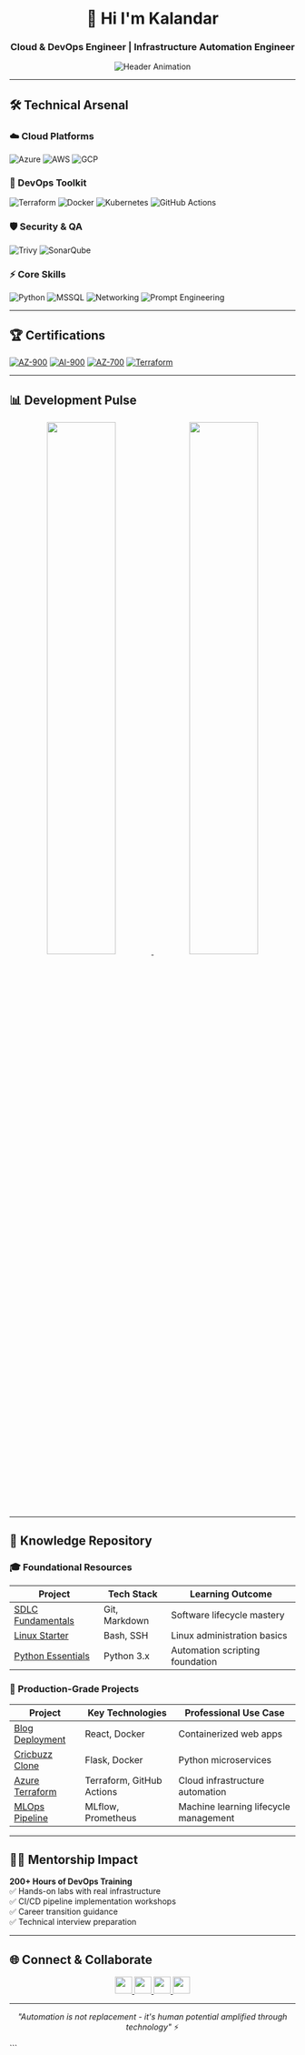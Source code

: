 
<h1 align="center">👋 Hi I'm  Kalandar</h1>
<h3 align="center">Cloud & DevOps Engineer | Infrastructure Automation Engineer</h3>

<div align="center">
  <img src="https://readme-typing-svg.demolab.com?font=Fira+Code&pause=1000&color=58A6FF¢er=true&vCenter=true&width=600&lines=Azure%2FAWS+Engineer;DevOps+Mentor;Infrastructure+as+Code+Specialist" alt="Header Animation">
</div>

---

## 🛠️ Technical Arsenal

### ☁️ Cloud Platforms
![Azure](https://img.shields.io/badge/Azure-Expert-0078D4?logo=microsoftazure)
![AWS](https://img.shields.io/badge/AWS-Pro-232F3E?logo=amazonaws)
![GCP](https://img.shields.io/badge/GCP-Intermediate-4285F4?logo=googlecloud)

### 🔧 DevOps Toolkit
![Terraform](https://img.shields.io/badge/Terraform-Certified-7B42BC?logo=terraform)
![Docker](https://img.shields.io/badge/Docker-Expert-2496ED?logo=docker)
![Kubernetes](https://img.shields.io/badge/AKS/GKE-326CE5?logo=kubernetes)
![GitHub Actions](https://img.shields.io/badge/GitHub_Actions-2088FF?logo=githubactions)

### 🛡️ Security & QA
![Trivy](https://img.shields.io/badge/Trivy-1904DA?logo=aqua-security)
![SonarQube](https://img.shields.io/badge/SonarQube-4E9BCD?logo=sonarqube)

### ⚡ Core Skills
![Python](https://img.shields.io/badge/Python_Scripting-3776AB?logo=python)
![MSSQL](https://img.shields.io/badge/MSSQL-CC2927?logo=microsoftsqlserver)
![Networking](https://img.shields.io/badge/Networking-Expert-0096D6)
![Prompt Engineering](https://img.shields.io/badge/Prompt_Engineering-FFD700)

---

## 🏆 Certifications
[![AZ-900](https://img.shields.io/badge/Microsoft_Azure_Fundamentals-0078D4?logo=microsoftazure)](https://learn.microsoft.com/en-us/users/shaikkalandar-4032/)
[![AI-900](https://img.shields.io/badge/Azure_AI_Fundamentals-0078D4?logo=microsoftazure)](https://learn.microsoft.com/en-us/users/shaikkalandar-4032/)
[![AZ-700](https://img.shields.io/badge/Azure_Network_Engineer-0078D4?logo=microsoftazure)](https://learn.microsoft.com/en-us/users/shaikkalandar-4032/)
[![Terraform](https://img.shields.io/badge/HashiCorp_Certified-7B42BC?logo=terraform)](https://www.credly.com/badges/1e3a3b9a-5b3a-4b3a-9b3a-5b3a4b3a9b3a)

---

## 📊 Development Pulse

<div align="center">
  <a href="https://git.io/streak-stats">
    <img src="https://streak-stats.demolab.com?user=kala-techies&theme=dark&border_radius=4.6" width="49%"/>
  </a>
  <img src="https://github-readme-stats.vercel.app/api?username=kala-techies&show_icons=true&theme=radical" width="49%">
</div>

---

## 🧠 Knowledge Repository

### 🎓 Foundational Resources
| Project | Tech Stack | Learning Outcome |
|---------|------------|------------------|
| [SDLC Fundamentals](https://github.com/kala-techies/sdlc-fundamentals) | Git, Markdown | Software lifecycle mastery |
| [Linux Starter](https://github.com/kala-techies/linuxStarter) | Bash, SSH | Linux administration basics |
| [Python Essentials](https://github.com/kala-techies/MLOPS/tree/main/Section03PythonEssentials) | Python 3.x | Automation scripting foundation |

### 🚀 Production-Grade Projects
| Project | Key Technologies | Professional Use Case |
|---------|------------------|-----------------------|
| [Blog Deployment](https://github.com/kala-techies/kalandar-blog) | React, Docker | Containerized web apps |
| [Cricbuzz Clone](https://github.com/kala-techies/cricbuzz_clone) | Flask, Docker | Python microservices |
| [Azure Terraform](https://github.com/kala-techies/azure-terraform-vm-deployment) | Terraform, GitHub Actions | Cloud infrastructure automation |
| [MLOps Pipeline](https://github.com/kala-techies/MLOPS) | MLflow, Prometheus | Machine learning lifecycle management |

---

## 🧑🏫 Mentorship Impact
**200+ Hours of DevOps Training**  
✅ Hands-on labs with real infrastructure  
✅ CI/CD pipeline implementation workshops  
✅ Career transition guidance  
✅ Technical interview preparation

---

## 🌐 Connect & Collaborate

<div align="center">
  <a href="https://www.linkedin.com/in/shaik-kalandar-b86208332">
    <img src="https://img.shields.io/badge/LinkedIn-Professional-0A66C2?logo=linkedin" height="30">
  </a>
  <a href="https://kala-techies.my.canva.site/">
    <img src="https://img.shields.io/badge/Portfolio-000000?logo=canva" height="30">
  </a>
  <a href="mailto:connectwithkala18@gmail.com">
    <img src="https://img.shields.io/badge/Email-D14836?logo=gmail" height="30">
  </a>
  <a href="https://staging2.topmate.io/kala/">
    <img src="https://img.shields.io/badge/Book_Session-Expert_Guidance-FF6B6B?logo=googlemeet" height="30">
  </a>
</div>

---

<p align="center">
  <em>"Automation is not replacement - it's human potential amplified through technology"</em> ⚡
</p>
```
